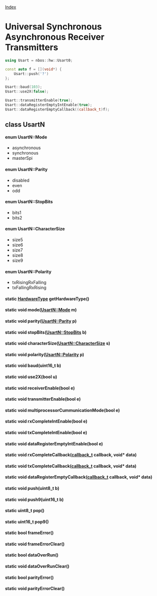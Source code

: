 [Index](../../index.hpp.md#index)

# Universal Synchronous Asynchronous Receiver Transmitters

```c++
using Usart = nbos::hw::Usart0;

const auto f = [](void*) {
    Usart::push('?')
};

Usart::baud(103);
Usart::use2X(false);

Usart::transmitterEnable(true);
Usart::dataRegisterEmptyIntEnable(true);
Usart::dataRegisterEmptyCallback((callback_t)f);
```

## class UsartN

#### enum UsartN::Mode
* asynchronous
* synchronous
* masterSpi

#### enum UsartN::Parity
* disabled
* even
* odd

#### enum UsartN::StopBits
* bits1
* bits2

#### enum UsartN::CharacterSize
* size5
* size6
* size7
* size8
* size9

#### enum UsartN::Polarity
* txRisingRxFalling
* txFallingRxRising

#### static [HardwareType](hardwaretype.hpp.md#enum-hardwaretype) getHardwareType()

#### static void mode([UsartN::Mode](usart.hpp.md#enum-usartnmode) m)

#### static void parity([UsartN::Parity](usart.hpp.md#enum-usartnparity) p)

#### static void stopBits([UsartN::StopBits](usart.hpp.md#enum-usartnstopbits) b)

#### static void characterSize([UsartN::CharacterSize](usart.hpp.md#enum-usartncharactersize) s)

#### static void polarity([UsartN::Polarity](usart.hpp.md#enum-usartnpolarity) p)

#### static void baud(uint16_t b)

#### static void use2X(bool u)

#### static void receiverEnable(bool e)

#### static void transmitterEnable(bool e)

#### static void multiprocessorCummunicationMode(bool e)

#### static void rxCompleteIntEnable(bool e)

#### static void txCompleteIntEnable(bool e)

#### static void dataRegisterEmptyIntEnable(bool e)

#### static void rxCompleteCallback([callback_t](../type.hpp.md#using-callbackt--void-void) callback, void\* data)

#### static void txCompleteCallback([callback_t](../type.hpp.md#using-callbackt--void-void) callback, void\* data)

#### static void dataRegisterEmptyCallback([callback_t](../type.hpp.md#using-callbackt--void-void) callback, void\* data)

#### static void push(uint8_t b)

#### static void push9(uint16_t b)

#### static uint8_t pop()

#### static uint16_t pop9()

#### static bool frameError()

#### static void frameErrorClear()

#### static bool dataOverRun()

#### static void dataOverRunClear()

#### static bool parityError()

#### static void parityErrorClear()

